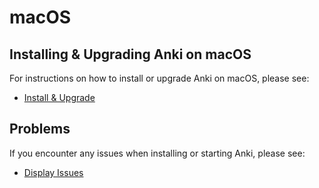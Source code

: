 # macOS

## Installing & Upgrading Anki on macOS

For instructions on how to install or upgrade Anki on macOS, please see:
- [Install & Upgrade](installing.md)

## Problems

If you encounter any issues when installing or starting Anki, please see:
- [Display Issues](display-issues.md)